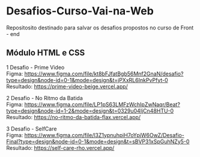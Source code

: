 # Desafios-Curso-Vai-na-Web
Repositosito destinado para salvar os desafios propostos no curso de Front - end

Módulo HTML e CSS
--------------------------------------------------------------------------------------------------------------------------------
1 Desafio - Prime Video </br>
Figma: https://www.figma.com/file/kt8bFJfatBgb56Mnf2GnaN/desafio?type=design&node-id=0-1&mode=design&t=jPXxRL6InkPvPfyt-0 </br>
Resultado: https://prime-video-beige.vercel.app/

2 Desafio - No Ritmo da Batida </br>
Figma: https://www.figma.com/file/LP1pS63LMFzWchIpZwNaqr/Beat?type=design&node-id=1-2&mode=design&t=0329u04IjCn48HTU-0 </br>
Resultado: https://no-ritmo-da-batida-flax.vercel.app/

3 Desafio - SelfCare </br>
Figma: https://www.figma.com/file/l3Z1ypnuhpiH7oYpjW6OwZ/Desafio-Final?type=design&node-id=0-1&mode=design&t=sBVP31xSpGuhNZy5-0 </br>
Resultado: https://self-care-rho.vercel.app/

